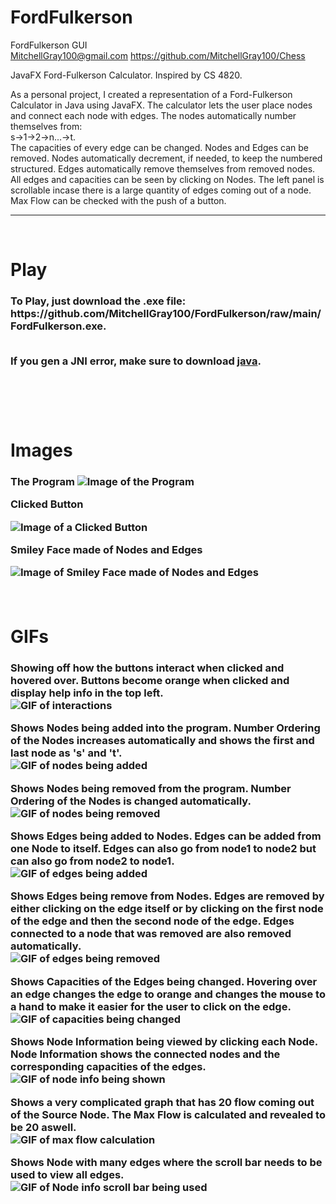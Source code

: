 # FordFulkerson
FordFulkerson GUI <br>
MitchellGray100@gmail.com https://github.com/MitchellGray100/Chess<br>

JavaFX Ford-Fulkerson Calculator. Inspired by CS 4820. <br>

As a personal project, I created a representation of a Ford-Fulkerson Calculator in Java using JavaFX.
The calculator lets the user place nodes and connect each node with edges. The nodes automatically number themselves from:
<br> s->1->2->n...->t.<br> 
The capacities of every edge can be changed. Nodes and Edges can be removed. Nodes automatically decrement, if needed, to keep the numbered
structured. Edges automatically remove themselves from removed nodes. All edges and capacities can be seen by clicking on Nodes.
The left panel is scrollable incase there is a large quantity of edges coming out of a node. Max Flow can be checked with the push of a button. 

___

</br>

# Play

<h3>
  To Play, just download the .exe file: https://github.com/MitchellGray100/FordFulkerson/raw/main/FordFulkerson.exe.
  
  <br>If you gen a JNI error, make sure to download [java](https://download.oracle.com/java/17/latest/jdk-17_windows-x64_bin.exe).
  


</br>
</br>

</br>

# Images

<h3>

The Program
![Image of the Program](https://raw.githubusercontent.com/MitchellGray100/FordFulkerson/main/readMeImages/Picture1.PNG)

Clicked Button

![Image of a Clicked Button](https://raw.githubusercontent.com/MitchellGray100/FordFulkerson/main/readMeImages/Picture2.PNG)

Smiley Face made of Nodes and Edges
  
![Image of Smiley Face made of Nodes and Edges](https://raw.githubusercontent.com/MitchellGray100/FordFulkerson/main/readMeImages/Picture3.PNG)
  
  
</br>

# GIFs

<h3>

Showing off how the buttons interact when clicked and hovered over. Buttons become orange when clicked and display help info in the top left.  <br>
![GIF of interactions](https://raw.githubusercontent.com/MitchellGray100/FordFulkerson/main/readMeImages/ShowButtonsGIF.gif)
  
Shows Nodes being added into the program. Number Ordering of the Nodes increases automatically and shows the first and last node as 's' and 't'. <br>
![GIF of nodes being added](https://raw.githubusercontent.com/MitchellGray100/FordFulkerson/main/readMeImages/AddNodesGIF.gif)
  
Shows Nodes being removed from the program. Number Ordering of the Nodes is changed automatically. <br>
![GIF of nodes being removed](https://raw.githubusercontent.com/MitchellGray100/FordFulkerson/main/readMeImages/DeleteNodesGIF.gif)
  
Shows Edges being added to Nodes. Edges can be added from one Node to itself. Edges can also go from node1 to node2 but can also go from node2 to node1. <br>
![GIF of edges being added](https://raw.githubusercontent.com/MitchellGray100/FordFulkerson/main/readMeImages/AddEdgesGIF.gif)
  
Shows Edges being remove from Nodes. Edges are removed by either clicking on the edge itself or by clicking on the first node of the edge and then the second node of the edge.
Edges connected to a node that was removed are also removed automatically.<br>
![GIF of edges being removed](https://raw.githubusercontent.com/MitchellGray100/FordFulkerson/main/readMeImages/RemoveEdgesGIF.gif)
  
Shows Capacities of the Edges being changed. Hovering over an edge changes the edge to orange and changes the mouse to a hand to make it easier for the user to click on the edge. <br>
![GIF of capacities being changed](https://raw.githubusercontent.com/MitchellGray100/FordFulkerson/main/readMeImages/ChangeCapacities.GIF.gif)
  
Shows Node Information being viewed by clicking each Node. Node Information shows the connected nodes and the corresponding capacities of the edges. <br>
![GIF of node info being shown](https://raw.githubusercontent.com/MitchellGray100/FordFulkerson/main/readMeImages/ViewNodeInfoGIF.gif)
  
Shows a very complicated graph that has 20 flow coming out of the Source Node. The Max Flow is calculated and revealed to be 20 aswell. <br>
![GIF of max flow calculation](https://raw.githubusercontent.com/MitchellGray100/FordFulkerson/main/readMeImages/MaxFlowGIF.gif)
  
Shows Node with many edges where the scroll bar needs to be used to view all edges. <br>
![GIF of Node info scroll bar being used](https://raw.githubusercontent.com/MitchellGray100/FordFulkerson/main/readMeImages/ScrollBarGIF.gif)
